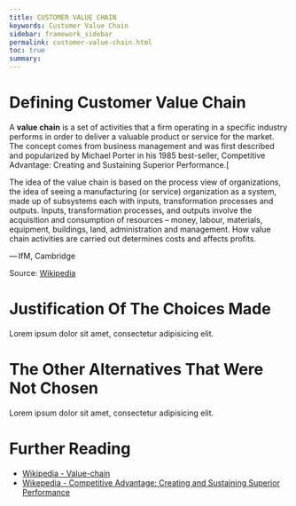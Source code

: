 ```yaml
---
title: CUSTOMER VALUE CHAIN
keywords: Customer Value Chain
sidebar: framework_sidebar
permalink: customer-value-chain.html
toc: true
summary:
---
```


# Defining Customer Value Chain
A **value chain** is a set of activities that a firm operating in a specific industry performs in order to deliver a valuable product or service for the market. The concept comes from business management and was first described and popularized by Michael Porter in his 1985 best-seller, Competitive Advantage: Creating and Sustaining Superior Performance.[

The idea of the value chain is based on the process view of organizations, the idea of seeing a manufacturing (or service) organization as a system, made up of subsystems each with inputs, transformation processes and outputs. Inputs, transformation processes, and outputs involve the acquisition and consumption of resources – money, labour, materials, equipment, buildings, land, administration and management. How value chain activities are carried out determines costs and affects profits.

— IfM, Cambridge

Source: [Wikipedia](https://en.wikipedia.org/wiki/Value_chain)

# Justification Of The Choices Made
Lorem ipsum dolor sit amet, consectetur adipisicing elit.

# The Other Alternatives That Were Not Chosen
Lorem ipsum dolor sit amet, consectetur adipisicing elit.

# Further Reading
* [Wikipedia - Value-chain](https://en.wikipedia.org/wiki/Value_chain)
* [Wikepedia - Competitive Advantage: Creating and Sustaining Superior Performance](https://en.wikipedia.org/wiki/Competitive_Advantage)
